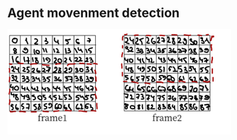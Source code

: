 # Agent movenment detection
![alt text](https://github.com/Moxi43/cvision/blob/1d5c0e92762c6614b0036f22c1c14e6e43146952/img.png?raw=true)
 
